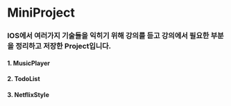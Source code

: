 # MiniProject
### IOS에서 여러가지 기술들을 익히기 위해 강의를 듣고 강의에서 필요한 부분을 정리하고 저장한 Project입니다.
#### 1. MusicPlayer
#### 2. TodoList
#### 3. NetflixStyle
